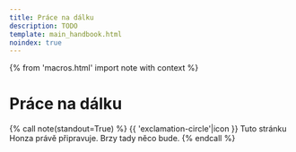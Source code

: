 ```yaml
---
title: Práce na dálku
description: TODO
template: main_handbook.html
noindex: true
---
```


{% from 'macros.html' import note with context %}

# Práce na dálku

{% call note(standout=True) %}
  {{ 'exclamation-circle'|icon }} Tuto stránku Honza právě připravuje. Brzy tady něco bude.
{% endcall %}


<!-- {#

doplnit kapitolu na dálku tak, aby v ní byly i tipy jak práci na dálku přežít

https://www.linkedin.com/feed/update/urn:li:activity:6737276887992717312/?commentUrn=urn%3Ali%3Acomment%3A(activity%3A6737276887992717312%2C6737284113360789504)

https://honzajavorek.cz/blog/prace-z-domova/

Germany and the UK are the two largest hubs for professional developer talent in absolute numbers, and together are home to more than 1.7 million professional developers.
https://2019.stateofeuropeantech.com/chapter/people/article/strong-talent-base/

Jak se vyvarovat scams při práci na dálku
https://twitter.com/levelsio/status/1300443073562980353

jak si najit remote entry level praci https://news.ycombinator.com/item?id=26171008

Hledání práce v UK
https://www.reddit.com/r/cscareerquestionsEU/comments/iv6l2n/uk_job_market_consideration_after_finding_a/?utm_source=share&utm_medium=ios_app&utm_name=iossmf

#} -->
